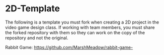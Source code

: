 # 2D-Template

The following is a template you must fork when creating a 2D project in the video game design class. If working with team members, you must share the forked repository with them so they can work on the copy of the repository and not the original.

Rabbit Game: https://github.com/MarshMeadow/rabbit-game-
